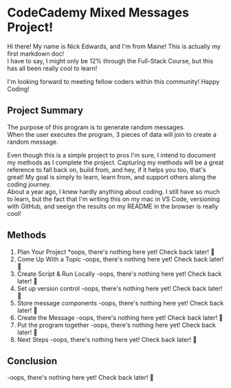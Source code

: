 # CodeCademy Mixed Messages Project!

Hi there! My name is Nick Edwards, and I'm from Maine!
This is actually my first markdown doc!<br>
I have to say, I might only be 12% through the Full-Stack Course, 
but this has all been really cool to learn!

I'm looking forward to meeting fellow coders within this community!
Happy Coding!

## Project Summary

The purpose of this program is to generate random messages.
<br>When the user executes the program, 3 pieces of data will join to create a random message.

Even though this is a simple project to pros I'm sure, I intend to document my methods as I complete the project.
Capturing my methods will be a great reference to fall back on, build from, and hey, if it helps you too, that's great!
My goal is simply to learn, learn from, and support others along the coding journey.
<br>About a year ago, I knew hardly anything about coding. I still have so much to learn, but the fact that I'm writing this on my mac in VS Code, versioning with GitHub, and seeign the results on my README in the browser is really cool!

## Methods

1. Plan Your Project
*oops, there's nothing here yet! Check back later! :zany_face:
2. Come Up With a Topic
-oops, there's nothing here yet! Check back later! :zany_face:
3. Create Script & Run Locally
-oops, there's nothing here yet! Check back later! :zany_face:
4. Set up version control
-oops, there's nothing here yet! Check back later! :zany_face:
5. Store message components
-oops, there's nothing here yet! Check back later! :zany_face:
6. Create the Message
-oops, there's nothing here yet! Check back later! :zany_face:
7. Put the program together
-oops, there's nothing here yet! Check back later! :zany_face:
8. Next Steps
-oops, there's nothing here yet! Check back later! :zany_face:

## Conclusion
-oops, there's nothing here yet! Check back later! :zany_face:


